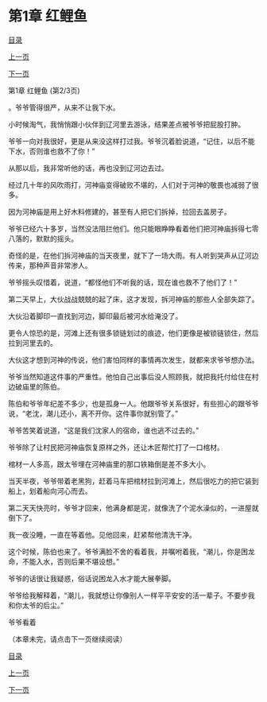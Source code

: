 <h1>第1章   红鲤鱼</h1>
            <div><p><a href="../">目录</a></p><p><a href="./0_%E7%AC%AC1%E7%AB%A0_%E7%BA%A2%E9%B2%A4%E9%B1%BC.md">上一页</a></p><p><a href="./2_%E7%AC%AC1%E7%AB%A0_%E7%BA%A2%E9%B2%A4%E9%B1%BC.md">下一页</a></p></div>
            <div><p>第1章   红鲤鱼 (第2/3页)</p><p>。爷爷管得很严，从来不让我下水。</p><p>小时候淘气，我悄悄跟小伙伴到辽河里去游泳，结果差点被爷爷把屁股打肿。</p><p>爷爷一向对我很好，更是从来没这样打过我。爷爷沉着脸说道，“记住，以后不能下水，否则谁也救不了你！”</p><p>从那以后，我非常听他的话，再也没到辽河边去过。</p><p>经过几十年的风吹雨打，河神庙变得破败不堪的，人们对于河神的敬畏也减弱了很多。</p><p>因为河神庙是用上好木料修建的，甚至有人把它们拆掉，拉回去盖房子。</p><p>爷爷已经六十多岁，当然没法阻拦他们。他只能眼睁睁看着他们把河神庙拆得七零八落的，默默的摇头。</p><p>奇怪的是，在他们拆河神庙的当天夜里，就下了一场大雨。有人听到哭声从辽河边传来，那种声音非常渗人。</p><p>爷爷摇头叹惜着，说道，“都怪他们不听我的话，现在谁也救不了他们了！”</p><p>第二天早上，大伙战战兢兢的起了床，这才发现，拆河神庙的那些人全部失踪了。</p><p>大伙沿着脚印一直找到河边，脚印最后被河水给淹没了。</p><p>更令人惊恐的是，河滩上还有很多锁链划过的痕迹，他们更像是被锁链锁住，然后拉到河里去的。</p><p>大伙这才想到河神的传说，他们害怕同样的事情再次发生，就都来求爷爷想办法。</p><p>爷爷当然知道这件事的严重性。他怕自己出事后没人照顾我，就把我托付给住在村边破庙里的陈伯。</p><p>陈伯和爷爷年纪差不多少，也是孤身一人。他跟爷爷关系很好，有些担心的跟爷爷说，“老沈，潮儿还小，离不开你。这件事你就别管了。”</p><p>爷爷苦笑着说道，“这是我们沈家人的宿命，谁也逃不过去的。”</p><p>爷爷除了让村民把河神庙恢复原样之外，还让木匠帮忙打了一口棺材。</p><p>棺材一人多高，跟太爷埋在河神庙里的那口铁箱倒是差不多大小。</p><p>当天半夜，爷爷带着老黑狗，赶着马车把棺材拉到河滩上，然后很吃力的把它装到船上，划着船向河心而去。</p><p>第二天天快亮时，爷爷才回来，他满身都是泥，就像洗了个泥水澡似的，一进屋就倒下了。</p><p>我一夜没睡，一直在等着他。见他回来，赶紧帮他清洗干净。</p><p>这个时候，陈伯也来了。爷爷满脸不舍的看着我，并嘱咐着我，“潮儿，你是困龙命，不能入水，否则后果不堪设想。”</p><p>爷爷的话很让我疑惑，俗话说困龙入水才能大展拳脚。</p><p>爷爷给我解释着，“潮儿，我就想让你像别人一样平平安安的活一辈子。不要步我和你太爷的后尘。”</p><p>爷爷看着</p><p>（本章未完，请点击下一页继续阅读）</p></div>
            <div><p><a href="../">目录</a></p><p><a href="./0_%E7%AC%AC1%E7%AB%A0_%E7%BA%A2%E9%B2%A4%E9%B1%BC.md">上一页</a></p><p><a href="./2_%E7%AC%AC1%E7%AB%A0_%E7%BA%A2%E9%B2%A4%E9%B1%BC.md">下一页</a></p></div>